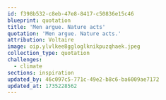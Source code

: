 ```yaml
---
id: f398b532-c8eb-47e8-8417-c50836e15c46
blueprint: quotation
title: 'Men argue. Nature acts'
quotation: 'Men argue. Nature acts.'
attribution: Voltaire
image: oip.ylvlkee8ggloglknikpuzqhaek.jpeg
collection_type: quotation
challenges:
  - climate
sections: inspiration
updated_by: 46c097c5-771c-49e2-b8c6-ba6009ae7172
updated_at: 1735228562
---
```


